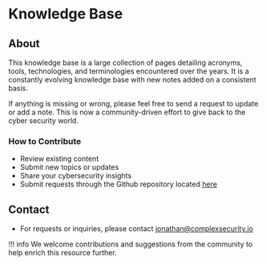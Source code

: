 # Knowledge Base

## About
This knowledge base is a large collection of pages detailing acronyms, tools, technologies, and terminologies encountered over the years. It is a constantly evolving knowledge base with new notes added on a consistent basis. 

If anything is missing or wrong, please feel free to send a request to update or add a note. This is now a community-driven effort to give back to the cyber security world.

### How to Contribute
- Review existing content
- Submit new topics or updates
- Share your cybersecurity insights
- Submit requests through the Github repository located [here](https://github.com/ComplexSecurity/knowledge-base)

## Contact
- For requests or inquiries, please contact [jonathan@complexsecurity.io](mailto:jonathan@complexsecurity.io)

!!! info
    We welcome contributions and suggestions from the community to help enrich this resource further.